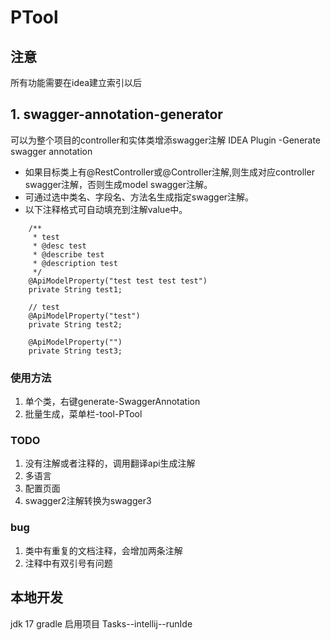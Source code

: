 # PTool
## 注意
所有功能需要在idea建立索引以后

## 1. swagger-annotation-generator
可以为整个项目的controller和实体类增添swagger注解
IDEA Plugin -Generate swagger annotation

* 如果目标类上有@RestController或@Controller注解,则生成对应controller swagger注解，否则生成model swagger注解。
* 可通过选中类名、字段名、方法名生成指定swagger注解。
* 以下注释格式可自动填充到注解value中。
```
    /**
     * test
     * @desc test
     * @describe test
     * @description test
     */
    @ApiModelProperty("test test test test")
    private String test1;

    // test
    @ApiModelProperty("test")
    private String test2;

    @ApiModelProperty("")
    private String test3;
```
### 使用方法
1. 单个类，右键generate-SwaggerAnnotation
2. 批量生成，菜单栏-tool-PTool


### TODO
1. 没有注解或者注释的，调用翻译api生成注解
2. 多语言
3. 配置页面
4. swagger2注解转换为swagger3

### bug
1. 类中有重复的文档注释，会增加两条注解
2. 注释中有双引号有问题

## 本地开发
jdk 17
gradle
启用项目
Tasks--intellij--runIde